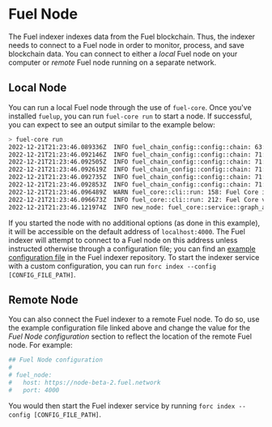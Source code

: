 # Fuel Node

The Fuel indexer indexes data from the Fuel blockchain. Thus, the indexer needs to connect to a Fuel node in order to monitor, process, and save blockchain data. You can connect to either a _local_ Fuel node on your computer or _remote_ Fuel node running on a separate network.

## Local Node

You can run a local Fuel node through the use of `fuel-core`. Once you've installed `fuelup`, you can run `fuel-core run` to start a node. If successful, you can expect to see an output similar to the example below:

```bash
> fuel-core run
2022-12-21T21:23:46.089336Z  INFO fuel_chain_config::config::chain: 63: Initial Accounts
2022-12-21T21:23:46.092146Z  INFO fuel_chain_config::config::chain: 71: PrivateKey(0xde97d8624a438121b86a1956544bd72ed68cd69f2c99555b08b1e8c51ffd511c), Address(0x6b63804cfbf9856e68e5b6e7aef238dc8311ec55bec04df774003a2c96e0418e), Balance(10000000)
2022-12-21T21:23:46.092505Z  INFO fuel_chain_config::config::chain: 71: PrivateKey(0x37fa81c84ccd547c30c176b118d5cb892bdb113e8e80141f266519422ef9eefd), Address(0x54944e5b8189827e470e5a8bacfc6c3667397dc4e1eef7ef3519d16d6d6c6610), Balance(10000000)
2022-12-21T21:23:46.092619Z  INFO fuel_chain_config::config::chain: 71: PrivateKey(0x862512a2363db2b3a375c0d4bbbd27172180d89f23f2e259bac850ab02619301), Address(0xe10f526b192593793b7a1559a391445faba82a1d669e3eb2dcd17f9c121b24b1), Balance(10000000)
2022-12-21T21:23:46.092735Z  INFO fuel_chain_config::config::chain: 71: PrivateKey(0x976e5c3fa620092c718d852ca703b6da9e3075b9f2ecb8ed42d9f746bf26aafb), Address(0x577e424ee53a16e6a85291feabc8443862495f74ac39a706d2dd0b9fc16955eb), Balance(10000000)
2022-12-21T21:23:46.092853Z  INFO fuel_chain_config::config::chain: 71: PrivateKey(0x7f8a325504e7315eda997db7861c9447f5c3eff26333b20180475d94443a10c6), Address(0xc36be0e14d3eaf5d8d233e0f4a40b3b4e48427d25f84c460d2b03b242a38479e), Balance(10000000)
2022-12-21T21:23:46.096489Z  WARN fuel_core::cli::run: 158: Fuel Core is using an insecure test key for consensus. Public key: 73dc6cc8cc0041e4924954b35a71a22ccb520664c522198a6d31dc6c945347bb854a39382d296ec64c70d7cea1db75601595e29729f3fbdc7ee9dae66705beb4
2022-12-21T21:23:46.096673Z  INFO fuel_core::cli::run: 212: Fuel Core version v0.14.1
2022-12-21T21:23:46.121974Z  INFO new_node: fuel_core::service::graph_api: 111: Binding GraphQL provider to localhost:4000
```

If you started the node with no additional options (as done in this example), it will be accessible on the default address of `localhost:4000`. The Fuel indexer will attempt to connect to a Fuel node on this address unless instructed otherwise through a configuration file; you can find an [example configuration file](https://github.com/FuelLabs/fuel-indexer/blob/master/config.yaml) in the Fuel indexer repository. To start the indexer service with a custom configuration, you can run `forc index --config [CONFIG_FILE_PATH]`.

## Remote Node

You can also connect the Fuel indexer to a remote Fuel node. To do so, use the example configuration file linked above and change the value for the _Fuel Node configuration_ section to reflect the location of the remote Fuel node. For example:

```yaml
## Fuel Node configuration
#
# fuel_node:
#   host: https://node-beta-2.fuel.network
#   port: 4000
```

You would then start the Fuel indexer service by running `forc index --config [CONFIG_FILE_PATH]`.
